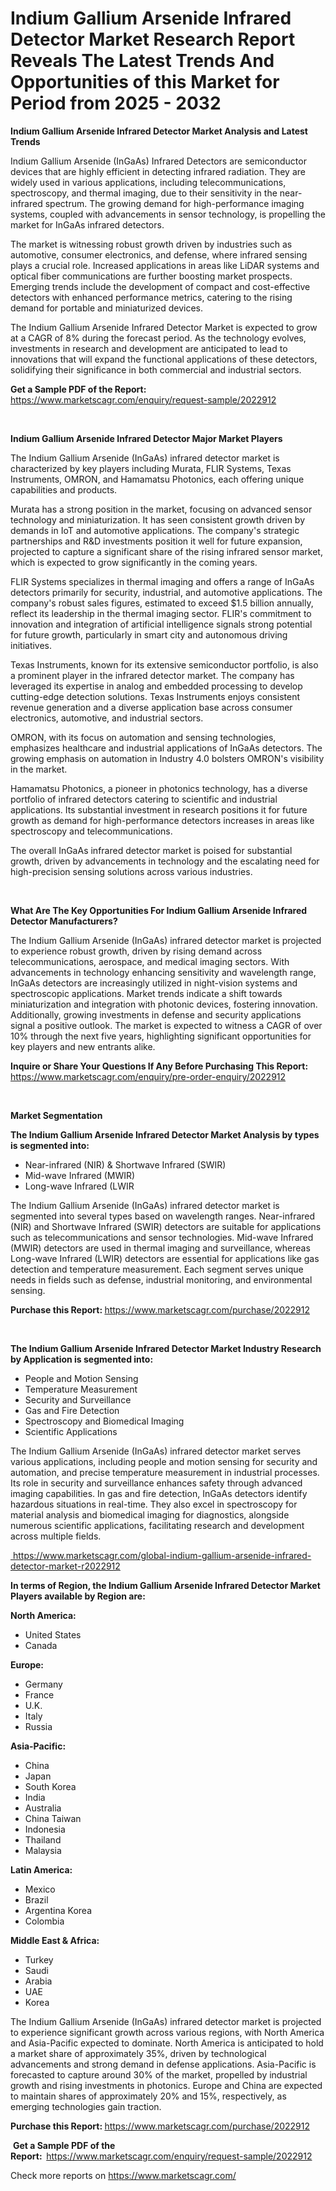 <p><h1>Indium Gallium Arsenide Infrared Detector Market Research Report Reveals The Latest Trends And Opportunities of this Market for Period from 2025 - 2032</h1></p><p><strong>Indium Gallium Arsenide Infrared Detector Market Analysis and Latest Trends</strong></p>
<p><p>Indium Gallium Arsenide (InGaAs) Infrared Detectors are semiconductor devices that are highly efficient in detecting infrared radiation. They are widely used in various applications, including telecommunications, spectroscopy, and thermal imaging, due to their sensitivity in the near-infrared spectrum. The growing demand for high-performance imaging systems, coupled with advancements in sensor technology, is propelling the market for InGaAs infrared detectors.</p><p>The market is witnessing robust growth driven by industries such as automotive, consumer electronics, and defense, where infrared sensing plays a crucial role. Increased applications in areas like LiDAR systems and optical fiber communications are further boosting market prospects. Emerging trends include the development of compact and cost-effective detectors with enhanced performance metrics, catering to the rising demand for portable and miniaturized devices.</p><p>The Indium Gallium Arsenide Infrared Detector Market is expected to grow at a CAGR of 8% during the forecast period. As the technology evolves, investments in research and development are anticipated to lead to innovations that will expand the functional applications of these detectors, solidifying their significance in both commercial and industrial sectors.</p></p>
<p><strong>Get a Sample PDF of the Report:&nbsp;</strong> <a href="https://www.marketscagr.com/enquiry/request-sample/2022912?utm_campaign=2634&utm_medium=2&utm_source=Github&utm_content=ia&utm_term=29032025&utm_id=indium-gallium-arsenide-infrared-detector">https://www.marketscagr.com/enquiry/request-sample/2022912</a></p>
<p>&nbsp;</p>
<p><strong>Indium Gallium Arsenide Infrared Detector Major Market Players</strong></p>
<p><p>The Indium Gallium Arsenide (InGaAs) infrared detector market is characterized by key players including Murata, FLIR Systems, Texas Instruments, OMRON, and Hamamatsu Photonics, each offering unique capabilities and products.</p><p>Murata has a strong position in the market, focusing on advanced sensor technology and miniaturization. It has seen consistent growth driven by demands in IoT and automotive applications. The company's strategic partnerships and R&D investments position it well for future expansion, projected to capture a significant share of the rising infrared sensor market, which is expected to grow significantly in the coming years.</p><p>FLIR Systems specializes in thermal imaging and offers a range of InGaAs detectors primarily for security, industrial, and automotive applications. The company's robust sales figures, estimated to exceed $1.5 billion annually, reflect its leadership in the thermal imaging sector. FLIR's commitment to innovation and integration of artificial intelligence signals strong potential for future growth, particularly in smart city and autonomous driving initiatives.</p><p>Texas Instruments, known for its extensive semiconductor portfolio, is also a prominent player in the infrared detector market. The company has leveraged its expertise in analog and embedded processing to develop cutting-edge detection solutions. Texas Instruments enjoys consistent revenue generation and a diverse application base across consumer electronics, automotive, and industrial sectors.</p><p>OMRON, with its focus on automation and sensing technologies, emphasizes healthcare and industrial applications of InGaAs detectors. The growing emphasis on automation in Industry 4.0 bolsters OMRON's visibility in the market.</p><p>Hamamatsu Photonics, a pioneer in photonics technology, has a diverse portfolio of infrared detectors catering to scientific and industrial applications. Its substantial investment in research positions it for future growth as demand for high-performance detectors increases in areas like spectroscopy and telecommunications.</p><p>The overall InGaAs infrared detector market is poised for substantial growth, driven by advancements in technology and the escalating need for high-precision sensing solutions across various industries.</p></p>
<p>&nbsp;</p>
<p><strong>What Are The Key Opportunities For Indium Gallium Arsenide Infrared Detector Manufacturers?</strong></p>
<p><p>The Indium Gallium Arsenide (InGaAs) infrared detector market is projected to experience robust growth, driven by rising demand across telecommunications, aerospace, and medical imaging sectors. With advancements in technology enhancing sensitivity and wavelength range, InGaAs detectors are increasingly utilized in night-vision systems and spectroscopic applications. Market trends indicate a shift towards miniaturization and integration with photonic devices, fostering innovation. Additionally, growing investments in defense and security applications signal a positive outlook. The market is expected to witness a CAGR of over 10% through the next five years, highlighting significant opportunities for key players and new entrants alike.</p></p>
<p><strong>Inquire or Share Your Questions If Any Before Purchasing This Report:</strong> <a href="https://www.marketscagr.com/enquiry/pre-order-enquiry/2022912?utm_campaign=2634&utm_medium=2&utm_source=Github&utm_content=ia&utm_term=29032025&utm_id=indium-gallium-arsenide-infrared-detector">https://www.marketscagr.com/enquiry/pre-order-enquiry/2022912</a></p>
<p>&nbsp;</p>
<p><strong>Market Segmentation</strong></p>
<p><strong>The Indium Gallium Arsenide Infrared Detector Market Analysis by types is segmented into:</strong></p>
<p><ul><li>Near-infrared (NIR) & Shortwave Infrared (SWIR)</li><li>Mid-wave Infrared (MWIR)</li><li>Long-wave Infrared (LWIR</li></ul></p>
<p><p>The Indium Gallium Arsenide (InGaAs) infrared detector market is segmented into several types based on wavelength ranges. Near-infrared (NIR) and Shortwave Infrared (SWIR) detectors are suitable for applications such as telecommunications and sensor technologies. Mid-wave Infrared (MWIR) detectors are used in thermal imaging and surveillance, whereas Long-wave Infrared (LWIR) detectors are essential for applications like gas detection and temperature measurement. Each segment serves unique needs in fields such as defense, industrial monitoring, and environmental sensing.</p></p>
<p><strong>Purchase this Report:&nbsp;</strong><a href="https://www.marketscagr.com/purchase/2022912?utm_campaign=2634&utm_medium=2&utm_source=Github&utm_content=ia&utm_term=29032025&utm_id=indium-gallium-arsenide-infrared-detector">https://www.marketscagr.com/purchase/2022912</a></p>
<p>&nbsp;</p>
<p><strong>The Indium Gallium Arsenide Infrared Detector Market Industry Research by Application is segmented into:</strong></p>
<p><ul><li>People and Motion Sensing</li><li>Temperature Measurement</li><li>Security and Surveillance</li><li>Gas and Fire Detection</li><li>Spectroscopy and Biomedical Imaging</li><li>Scientific Applications</li></ul></p>
<p><p>The Indium Gallium Arsenide (InGaAs) infrared detector market serves various applications, including people and motion sensing for security and automation, and precise temperature measurement in industrial processes. Its role in security and surveillance enhances safety through advanced imaging capabilities. In gas and fire detection, InGaAs detectors identify hazardous situations in real-time. They also excel in spectroscopy for material analysis and biomedical imaging for diagnostics, alongside numerous scientific applications, facilitating research and development across multiple fields.</p></p>
<p><a href="https://www.marketscagr.com/global-indium-gallium-arsenide-infrared-detector-market-r2022912?utm_campaign=2634&utm_medium=2&utm_source=Github&utm_content=ia&utm_term=29032025&utm_id=indium-gallium-arsenide-infrared-detector">&nbsp;https://www.marketscagr.com/global-indium-gallium-arsenide-infrared-detector-market-r2022912</a></p>
<p><strong>In terms of Region, the Indium Gallium Arsenide Infrared Detector Market Players available by Region are:</strong></p>
<p>
    <p> <strong> North America: </strong>
        <ul>
            <li>United States</li>
            <li>Canada</li>
        </ul>
        </p> 
    <p> <strong> Europe: </strong>
        <ul>
            <li>Germany</li>
            <li>France</li>
            <li>U.K.</li>
            <li>Italy</li>
            <li>Russia</li>
        </ul>
        </p> 
    <p> <strong> Asia-Pacific: </strong>
        <ul>
            <li>China</li>
            <li>Japan</li>
            <li>South Korea</li>
            <li>India</li>
            <li>Australia</li>
            <li>China Taiwan</li>
            <li>Indonesia</li>
            <li>Thailand</li>
            <li>Malaysia</li>
        </ul>
        </p> 
    <p> <strong> Latin America: </strong>
        <ul>
            <li>Mexico</li>
            <li>Brazil</li>
            <li>Argentina Korea</li>
            <li>Colombia</li>
        </ul>
        </p> 
    <p> <strong> Middle East & Africa: </strong>
        <ul>
            <li>Turkey</li>
            <li>Saudi</li>
            <li>Arabia</li>
            <li>UAE</li>
            <li>Korea</li>
        </ul>
    </p>
    </p>
<p><p>The Indium Gallium Arsenide (InGaAs) infrared detector market is projected to experience significant growth across various regions, with North America and Asia-Pacific expected to dominate. North America is anticipated to hold a market share of approximately 35%, driven by technological advancements and strong demand in defense applications. Asia-Pacific is forecasted to capture around 30% of the market, propelled by industrial growth and rising investments in photonics. Europe and China are expected to maintain shares of approximately 20% and 15%, respectively, as emerging technologies gain traction.</p></p>
<p><strong>Purchase this Report: </strong><a href="https://www.marketscagr.com/purchase/2022912?utm_campaign=2634&utm_medium=2&utm_source=Github&utm_content=ia&utm_term=29032025&utm_id=indium-gallium-arsenide-infrared-detector">https://www.marketscagr.com/purchase/2022912</a></p>
<p>&nbsp;<strong>Get a Sample PDF of the Report:&nbsp;&nbsp;</strong><a href="https://www.marketscagr.com/enquiry/request-sample/2022912?utm_campaign=2634&utm_medium=2&utm_source=Github&utm_content=ia&utm_term=29032025&utm_id=indium-gallium-arsenide-infrared-detector">https://www.marketscagr.com/enquiry/request-sample/2022912</a></p>
<p><strong></strong></p>
<p>Check more reports on <a href="https://www.marketscagr.com/?utm_campaign=2634&utm_medium=2&utm_source=Github&utm_content=ia&utm_term=29032025&utm_id=indium-gallium-arsenide-infrared-detector">https://www.marketscagr.com/</a></p>